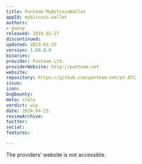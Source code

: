```yaml
---
title: Panteam MyBitcoinWallet
appId: mybitcoin.wallet
authors:
- danny
released: 2018-02-27
discontinued: 
updated: 2023-02-23
version: 1.89.0.0
binaries: 
provider: Panteam Ltd.
providerWebsite: http://panteam.net
website: 
repository: https://github.com/panteam-net/pt.BTC
issue: 
icon: 
bugbounty: 
meta: stale
verdict: wip
date: 2024-04-25
reviewArchive: 
twitter: 
social: 
features: 

---
```


The providers' website is not accessible.
